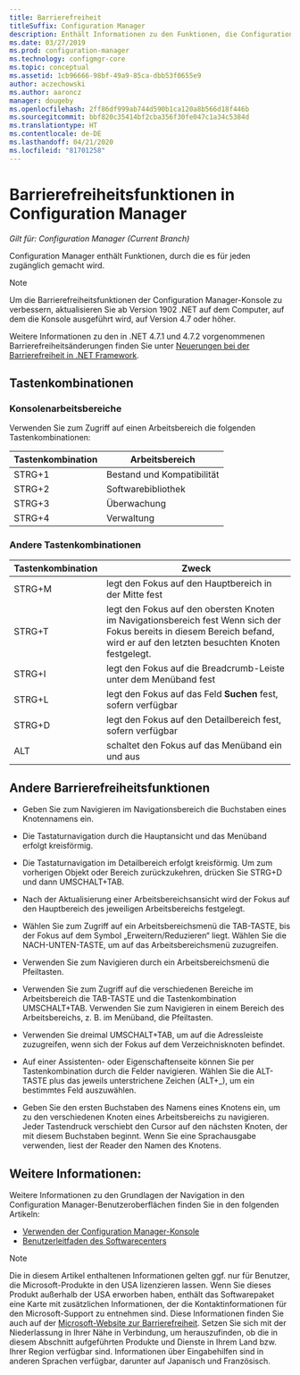 ```yaml
---
title: Barrierefreiheit
titleSuffix: Configuration Manager
description: Enthält Informationen zu den Funktionen, die Configuration Manager für jeden zugänglich machen.
ms.date: 03/27/2019
ms.prod: configuration-manager
ms.technology: configmgr-core
ms.topic: conceptual
ms.assetid: 1cb96666-98bf-49a9-85ca-dbb53f0655e9
author: aczechowski
ms.author: aaroncz
manager: dougeby
ms.openlocfilehash: 2ff86df999ab744d590b1ca120a8b566d18f446b
ms.sourcegitcommit: bbf820c35414bf2cba356f30fe047c1a34c5384d
ms.translationtype: HT
ms.contentlocale: de-DE
ms.lasthandoff: 04/21/2020
ms.locfileid: "81701258"
---
```

# <a name="accessibility-features-in-configuration-manager"></a>Barrierefreiheitsfunktionen in Configuration Manager

*Gilt für: Configuration Manager (Current Branch)*


Configuration Manager enthält Funktionen, durch die es für jeden zugänglich gemacht wird.

> [!Note]  
> Um die Barrierefreiheitsfunktionen der Configuration Manager-Konsole zu verbessern, aktualisieren Sie ab Version 1902 .NET auf dem Computer, auf dem die Konsole ausgeführt wird, auf Version 4.7 oder höher. <!-- SCCMDocs-pr issue #3228 -->  
> 
> Weitere Informationen zu den in .NET 4.7.1 und 4.7.2 vorgenommenen Barrierefreiheitsänderungen finden Sie unter [Neuerungen bei der Barrierefreiheit in .NET Framework](https://docs.microsoft.com/dotnet/framework/whats-new/whats-new-in-accessibility).  



## <a name="keyboard-shortcuts"></a>Tastenkombinationen

### <a name="console-workspaces"></a>Konsolenarbeitsbereiche

Verwenden Sie zum Zugriff auf einen Arbeitsbereich die folgenden Tastenkombinationen:  

|Tastenkombination| Arbeitsbereich|
|--------|--------|  
|STRG+1| Bestand und Kompatibilität|
|STRG+2|  Softwarebibliothek|
|STRG+3|  Überwachung|
|STRG+4|  Verwaltung|


### <a name="other-keyboard-shortcuts"></a>Andere Tastenkombinationen

|Tastenkombination|  Zweck|
|--------|--------|  
|STRG+M|legt den Fokus auf den Hauptbereich in der Mitte fest|
|STRG+T|legt den Fokus auf den obersten Knoten im Navigationsbereich fest Wenn sich der Fokus bereits in diesem Bereich befand, wird er auf den letzten besuchten Knoten festgelegt.|
|STRG+I|legt den Fokus auf die Breadcrumb-Leiste unter dem Menüband fest|
|STRG+L|legt den Fokus auf das Feld **Suchen** fest, sofern verfügbar|
|STRG+D|legt den Fokus auf den Detailbereich fest, sofern verfügbar|
|ALT     |schaltet den Fokus auf das Menüband ein und aus|



## <a name="other-accessibility-features"></a>Andere Barrierefreiheitsfunktionen

- Geben Sie zum Navigieren im Navigationsbereich die Buchstaben eines Knotennamens ein.

- Die Tastaturnavigation durch die Hauptansicht und das Menüband erfolgt kreisförmig.

- Die Tastaturnavigation im Detailbereich erfolgt kreisförmig. Um zum vorherigen Objekt oder Bereich zurückzukehren, drücken Sie STRG+D und dann UMSCHALT+TAB.

- Nach der Aktualisierung einer Arbeitsbereichsansicht wird der Fokus auf den Hauptbereich des jeweiligen Arbeitsbereichs festgelegt.

- Wählen Sie zum Zugriff auf ein Arbeitsbereichsmenü die TAB-TASTE, bis der Fokus auf dem Symbol „Erweitern/Reduzieren“ liegt. Wählen Sie die NACH-UNTEN-TASTE, um auf das Arbeitsbereichsmenü zuzugreifen.  

- Verwenden Sie zum Navigieren durch ein Arbeitsbereichsmenü die Pfeiltasten.  

- Verwenden Sie zum Zugriff auf die verschiedenen Bereiche im Arbeitsbereich die TAB-TASTE und die Tastenkombination UMSCHALT+TAB. Verwenden Sie zum Navigieren in einem Bereich des Arbeitsbereichs, z. B. im Menüband, die Pfeiltasten.  

- Verwenden Sie dreimal UMSCHALT+TAB, um auf die Adressleiste zuzugreifen, wenn sich der Fokus auf dem Verzeichnisknoten befindet.  

- Auf einer Assistenten- oder Eigenschaftenseite können Sie per Tastenkombination durch die Felder navigieren. Wählen Sie die ALT-TASTE plus das jeweils unterstrichene Zeichen (ALT+_), um ein bestimmtes Feld auszuwählen.     

- Geben Sie den ersten Buchstaben des Namens eines Knotens ein, um zu den verschiedenen Knoten eines Arbeitsbereichs zu navigieren. Jeder Tastendruck verschiebt den Cursor auf den nächsten Knoten, der mit diesem Buchstaben beginnt. Wenn Sie eine Sprachausgabe verwenden, liest der Reader den Namen des Knotens.



## <a name="see-also"></a>Weitere Informationen:

Weitere Informationen zu den Grundlagen der Navigation in den Configuration Manager-Benutzeroberflächen finden Sie in den folgenden Artikeln:
- [Verwenden der Configuration Manager-Konsole](../servers/manage/admin-console.md)  
- [Benutzerleitfaden des Softwarecenters](software-center.md)

> [!NOTE]  
> Die in diesem Artikel enthaltenen Informationen gelten ggf. nur für Benutzer, die Microsoft-Produkte in den USA lizenzieren lassen. Wenn Sie dieses Produkt außerhalb der USA erworben haben, enthält das Softwarepaket eine Karte mit zusätzlichen Informationen, der die Kontaktinformationen für den Microsoft-Support zu entnehmen sind. Diese Informationen finden Sie auch auf der [Microsoft-Website zur Barrierefreiheit](https://go.microsoft.com/fwlink/?LinkId=8431). Setzen Sie sich mit der Niederlassung in Ihrer Nähe in Verbindung, um herauszufinden, ob die in diesem Abschnitt aufgeführten Produkte und Dienste in Ihrem Land bzw. Ihrer Region verfügbar sind. Informationen über Eingabehilfen sind in anderen Sprachen verfügbar, darunter auf Japanisch und Französisch.  

